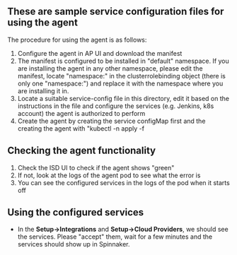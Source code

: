 ## These are sample service configuration files for using the agent

The procedure for using the agent is as follows:
1. Configure the agent in AP UI and download the manifest
2. The manifest is configured to be installed in "default" namespace. If you are installing the agent in any other namespace, 
please edit the manifest, locate "namespace:" in the clusterrolebinding object (there is only one "namespace:") and replace it with the namespace where you are installing it in.
3. Locate a suitable service-config file in this directory, edit it based on the instructions in the file and configure the services (e.g. Jenkins, k8s account) the agent is authorized to perform
4. Create the agent by creating the service configMap first and the creating the agent with "kubectl -n <your namespace> apply -f <edited manifest>
  
## Checking the agent functionality
1. Check the ISD UI to check if the agent shows "green"
2. If not, look at the logs of the agent pod to see what the error is
3. You can see the configured services in the logs of the pod when it starts off
  
## Using the configured services
- In the **Setup->Integrations** and **Setup->Cloud Providers**, we should see the services. Please "accept" them, wait for a few minutes and the services should show up in Spinnaker.
